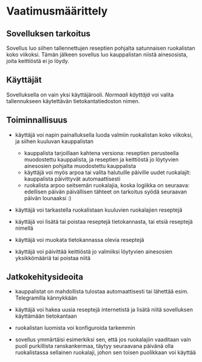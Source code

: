 # Vaatimusmäärittely

## Sovelluksen tarkoitus

Sovellus luo siihen tallennettujen reseptien pohjalta satunnaisen ruokalistan koko viikoksi. Tämän jälkeen sovellus luo kauppalistan niistä ainesosista, joita keittiöstä ei jo löydy.

## Käyttäjät

Sovelluksella on vain yksi käyttäjärooli. _Normaali käyttäjä_ voi valita tallennukseen käytettävän tietokantatiedoston nimen.

## Toiminnallisuus

- käyttäjä voi napin painalluksella luoda valmiin ruokalistan koko viikoksi, ja siihen kuuluvan kauppalistan
	- kauppalista tarjoillaan kahtena versiona: reseptien perusteella muodostettu kauppalista, ja reseptien ja keittiöstä jo löytyvien ainesosien pohjalta muodostettu kauppalista
	- käyttäjä voi myös arpoa tai valita halutuille päiville uudet ruokalajit: kauppalista päivittyvät automaattisesti
	- ruokalista arpoo seitsemän ruokalajia, koska logiikka on seuraava: edellisen päivän päivällisen tähteet on tarkoitus syödä seuraavan päivän lounaaksi :)

- käyttäjä voi tarkastella ruokalistaan kuuluvien ruokalajien reseptejä

- käyttäjä voi lisätä tai poistaa reseptejä tietokannasta, tai etsiä reseptejä nimellä

- käyttäjä voi muokata tietokannassa olevia reseptejä

- käyttäjä voi päivittää keittiöstä jo valmiiksi löytyvien ainesosien yksikkömääriä tai poistaa niitä

## Jatkokehitysideoita

- kauppalistat on mahdollista tulostaa automaattisesti tai lähettää esim. Telegramilla kännykkään

- käyttäjä voi hakea uusia reseptejä internetistä ja lisätä niitä sovelluksen käyttämään tietokantaan

- ruokalistan luomista voi konfiguroida tarkemmin

- sovellus ymmärtäisi esimerkiksi sen, että jos ruokalajiin vaaditaan vain puoli purkillista ranskankermaa, täytyy seuraavana päivänä olla ruokalistassa sellainen ruokalaji, johon sen toisen puolikkaan voi käyttää
